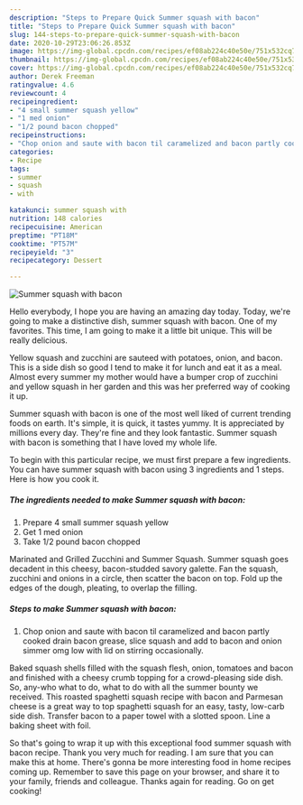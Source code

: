 ```yaml
---
description: "Steps to Prepare Quick Summer squash with bacon"
title: "Steps to Prepare Quick Summer squash with bacon"
slug: 144-steps-to-prepare-quick-summer-squash-with-bacon
date: 2020-10-29T23:06:26.853Z
image: https://img-global.cpcdn.com/recipes/ef08ab224c40e50e/751x532cq70/summer-squash-with-bacon-recipe-main-photo.jpg
thumbnail: https://img-global.cpcdn.com/recipes/ef08ab224c40e50e/751x532cq70/summer-squash-with-bacon-recipe-main-photo.jpg
cover: https://img-global.cpcdn.com/recipes/ef08ab224c40e50e/751x532cq70/summer-squash-with-bacon-recipe-main-photo.jpg
author: Derek Freeman
ratingvalue: 4.6
reviewcount: 4
recipeingredient:
- "4 small summer squash yellow"
- "1 med onion"
- "1/2 pound bacon chopped"
recipeinstructions:
- "Chop onion and saute with bacon til caramelized and bacon partly cooked drain bacon grease, slice squash and add to bacon and onion simmer omg low with lid on stirring occasionally."
categories:
- Recipe
tags:
- summer
- squash
- with

katakunci: summer squash with 
nutrition: 148 calories
recipecuisine: American
preptime: "PT18M"
cooktime: "PT57M"
recipeyield: "3"
recipecategory: Dessert

---
```



![Summer squash with bacon](https://img-global.cpcdn.com/recipes/ef08ab224c40e50e/751x532cq70/summer-squash-with-bacon-recipe-main-photo.jpg)

Hello everybody, I hope you are having an amazing day today. Today, we're going to make a distinctive dish, summer squash with bacon. One of my favorites. This time, I am going to make it a little bit unique. This will be really delicious.

Yellow squash and zucchini are sauteed with potatoes, onion, and bacon. This is a side dish so good I tend to make it for lunch and eat it as a meal. Almost every summer my mother would have a bumper crop of zucchini and yellow squash in her garden and this was her preferred way of cooking it up.

Summer squash with bacon is one of the most well liked of current trending foods on earth. It's simple, it is quick, it tastes yummy. It is appreciated by millions every day. They're fine and they look fantastic. Summer squash with bacon is something that I have loved my whole life.


To begin with this particular recipe, we must first prepare a few ingredients. You can have summer squash with bacon using 3 ingredients and 1 steps. Here is how you cook it.

<!--inarticleads1-->

##### The ingredients needed to make Summer squash with bacon:

1. Prepare 4 small summer squash yellow
1. Get 1 med onion
1. Take 1/2 pound bacon chopped


Marinated and Grilled Zucchini and Summer Squash. Summer squash goes decadent in this cheesy, bacon-studded savory galette. Fan the squash, zucchini and onions in a circle, then scatter the bacon on top. Fold up the edges of the dough, pleating, to overlap the filling. 

<!--inarticleads2-->

##### Steps to make Summer squash with bacon:

1. Chop onion and saute with bacon til caramelized and bacon partly cooked drain bacon grease, slice squash and add to bacon and onion simmer omg low with lid on stirring occasionally.


Baked squash shells filled with the squash flesh, onion, tomatoes and bacon and finished with a cheesy crumb topping for a crowd-pleasing side dish. So, any-who what to do, what to do with all the summer bounty we received. This roasted spaghetti squash recipe with bacon and Parmesan cheese is a great way to top spaghetti squash for an easy, tasty, low-carb side dish. Transfer bacon to a paper towel with a slotted spoon. Line a baking sheet with foil. 

So that's going to wrap it up with this exceptional food summer squash with bacon recipe. Thank you very much for reading. I am sure that you can make this at home. There's gonna be more interesting food in home recipes coming up. Remember to save this page on your browser, and share it to your family, friends and colleague. Thanks again for reading. Go on get cooking!
